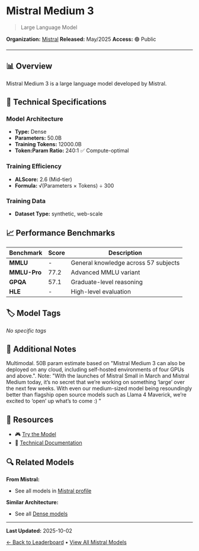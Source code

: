 # Mistral Medium 3

> Large Language Model

**Organization:** [Mistral](../../labs/mistral.md)
**Released:** May/2025
**Access:** 🟢 Public

---

## 📊 Overview

Mistral Medium 3 is a large language model developed by Mistral.

## 🔧 Technical Specifications

### Model Architecture
- **Type:** Dense
- **Parameters:** 50.0B
- **Training Tokens:** 12000.0B
- **Token:Param Ratio:** 240:1 ✅ Compute-optimal

### Training Efficiency
- **ALScore:** 2.6 (Mid-tier)
- **Formula:** √(Parameters × Tokens) ÷ 300

### Training Data
- **Dataset Type:** synthetic, web-scale

## 📈 Performance Benchmarks

| Benchmark | Score | Description |
|-----------|-------|-------------|
| **MMLU** | - | General knowledge across 57 subjects |
| **MMLU-Pro** | 77.2 | Advanced MMLU variant |
| **GPQA** | 57.1 | Graduate-level reasoning |
| **HLE** | - | High-level evaluation |

## 🏷️ Model Tags

_No specific tags_

## 📝 Additional Notes

Multimodal. 50B param estimate based on "Mistral Medium 3 can also be deployed on any cloud, including self-hosted environments of four GPUs and above.". Note: "With the launches of Mistral Small in March and Mistral Medium today, it’s no secret that we’re working on something ‘large’ over the next few weeks. With even our medium-sized model being resoundingly better than flagship open source models such as Llama 4 Maverick, we’re excited to ‘open’ up what’s to come :) "

## 🔗 Resources

- 🎮 [Try the Model](https://chat.mistral.ai/chat)
- 📄 [Technical Documentation](https://mistral.ai/news/mistral-medium-3)

## 🔍 Related Models

**From Mistral:**
- See all models in [Mistral profile](../../labs/mistral.md)

**Similar Architecture:**
- See all [Dense models](../../architectures/dense.md)

---

**Last Updated:** 2025-10-02

[← Back to Leaderboard](../../README.md) • [View All Mistral Models](../../labs/mistral.md)

